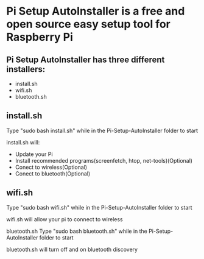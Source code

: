 # Pi Setup AutoInstaller is a free and open source easy setup tool for Raspberry Pi

## Pi Setup AutoInstaller has three different installers:

 - install.sh
 - wifi.sh
 - bluetooth.sh

## install.sh
Type "sudo bash install.sh" while in the Pi-Setup-AutoInstaller folder to start

install.sh will:

 - Update your Pi 
 - Install recommended programs(screenfetch, htop, net-tools)(Optional)
 - Conect to wireless(Optional)
 - Conect to bluetooth(Optional)

## wifi.sh
Type "sudo bash wifi.sh" while in the Pi-Setup-AutoInstaller folder to start

wifi.sh will allow your pi to connect to wireless

bluetooth.sh
Type "sudo bash bluetooth.sh" while in the Pi-Setup-AutoInstaller folder to start

bluetooth.sh will turn off and on bluetooth discovery
